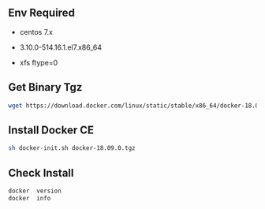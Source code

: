 ## Env Required

- centos 7.x

- 3.10.0-514.16.1.el7.x86_64

-  xfs ftype=0 

## Get Binary Tgz

```bash
wget https://download.docker.com/linux/static/stable/x86_64/docker-18.09.0.tgz
```

## Install Docker CE 

```bash
sh docker-init.sh docker-18.09.0.tgz
```

## Check Install

```bash
docker  version 
docker  info
```
